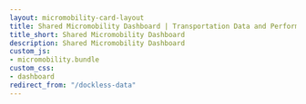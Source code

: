 ```yaml
---
layout: micromobility-card-layout
title: Shared Micromobility Dashboard | Transportation Data and Performance Hub
title_short: Shared Micromobility Dashboard
description: Shared Micromobility Dashboard
custom_js:
- micromobility.bundle
custom_css:
- dashboard
redirect_from: "/dockless-data"
---
```

